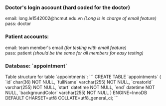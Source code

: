 <h3>Doctor's login account (hard coded for the doctor)</h3>
email: long.le1542002@hcmut.edu.vn <i>(Long is in charge of email feature)</i><br>
pass: doctor

<h3>Patient accounts:</h3>
email: team member's email <i>(for testing with email feature)</i><br>
pass: patient   <i>(should be the same for all members for easy testing)</i>

<h3>Database: `appointment`</h3>
Table structure for table `appointments`:
```
CREATE TABLE `appointments` (
  `id` char(36) NOT NULL,
  `fullName` varchar(255) NOT NULL,
  `creatorId` varchar(255) NOT NULL,
  `start` datetime NOT NULL,
  `end` datetime NOT NULL,
  `backgroundColor` varchar(255) NOT NULL
) ENGINE=InnoDB DEFAULT CHARSET=utf8 COLLATE=utf8_general_ci;
```
